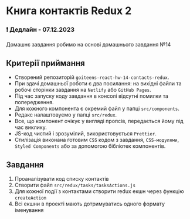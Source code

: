 # Книга контактів Redux 2

### ❗ Дедлайн - 07.12.2023

Домашнє завдання робимо на основі домашнього завдання №14

## Критерії приймання

- Створений репозиторій `goiteens-react-hw-14-contacts-redux`.
- При здачі домашньої роботи є два посилання: на вихідні файли та робочі
  сторінки завдання на `Netlify` або `GitHub Pages`.
- Під час запуску коду завдання в консолі відсутні помилки та попередження.
- Для кожного компонента є окремий файл у папці `src/components`.
- Редакс налаштовуємо у папці `src/redux`.
- Все, що компонент очікує у вигляді пропсів, передається йому під час виклику.
- JS-код чистий і зрозумілий, використовується `Prettier`.
- Стилізація виконана готовим `CSS` кодом з завдання, `CSS-модулями`, `Styled Components` або за допомогою бібліотек компонентів.

## Завдання

1. Проаналізувати код списку контактів
2. Створити файл `src/redux/tasks/tasksActions.js`
3. Для кожної події з контактами створити redux екшн через функцію `createAction`
4. Всі екшни в проекті мають дотримуватись одного формату іменування
